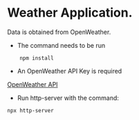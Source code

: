 # Weather Application.

Data is obtained from OpenWeather.

- The command needs to be run

```
    npm install
```


- An OpenWeather API Key is required

[OpenWeather API](https://openweathermap.org/api)

- Run http-server with the command:

```
npx http-server
```
